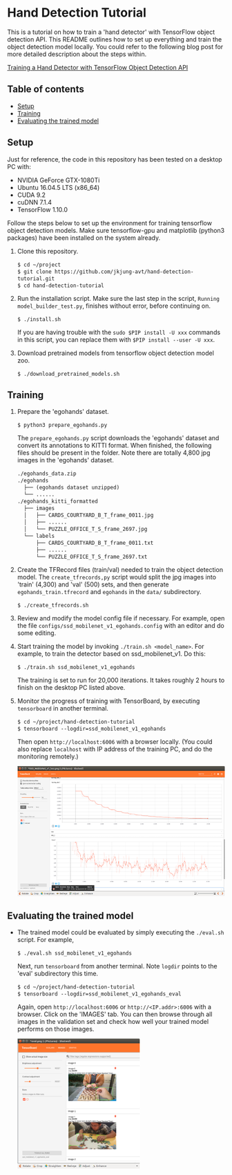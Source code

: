 Hand Detection Tutorial
=======================

This is a tutorial on how to train a 'hand detector' with TensorFlow object detection API.  This README outlines how to set up everything and train the object detection model locally.  You could refer to the following blog post for more detailed description about the steps within.

[Training a Hand Detector with TensorFlow Object Detection API](https://jkjung-avt.github.io/hand-detection-tutorial/)

Table of contents
-----------------

* [Setup](#setup)
* [Training](#training)
* [Evaluating the trained model](#evluating)


<a name="setup"></a>
Setup
-----

Just for reference, the code in this repository has been tested on a desktop PC with:

* NVIDIA GeForce GTX-1080Ti
* Ubuntu 16.04.5 LTS (x86_64)
* CUDA 9.2
* cuDNN 7.1.4
* TensorFlow 1.10.0

Follow the steps below to set up the environment for training tensorflow object detection models.  Make sure tensorflow-gpu and matplotlib (python3 packages) have been installed on the system already.

1. Clone this repository.

   ```shell
   $ cd ~/project
   $ git clone https://github.com/jkjung-avt/hand-detection-tutorial.git
   $ cd hand-detection-tutorial
   ```

2. Run the installation script.  Make sure the last step in the script, `Running model_builder_test.py`, finishes without error, before continuing on.

   ```shell
   $ ./install.sh
   ```
 
   If you are having trouble with the `sudo $PIP install -U xxx` commands in this script, you can replace them with `$PIP install --user -U xxx`.

3. Download pretrained models from tensorflow object detection model zoo.

   ```shell
   $ ./download_pretrained_models.sh
   ```

<a name="training"></a>
Training
--------

1. Prepare the 'egohands' dataset.

   ```shell
   $ python3 prepare_egohands.py
   ```

   The `prepare_egohands.py` script downloads the 'egohands' dataset and convert its annotations to KITTI format.  When finished, the following files should be present in the folder.  Note there are totally 4,800 jpg images in the 'egohands' dataset.

   ```
   ./egohands_data.zip
   ./egohands
     ├── (egohands dataset unzipped)
     └── ......
   ./egohands_kitti_formatted
     ├── images
     │   ├── CARDS_COURTYARD_B_T_frame_0011.jpg
     │   ├── ......
     │   └── PUZZLE_OFFICE_T_S_frame_2697.jpg
     └── labels
         ├── CARDS_COURTYARD_B_T_frame_0011.txt
         ├── ......
         └── PUZZLE_OFFICE_T_S_frame_2697.txt
   ```

2. Create the TFRecord files (train/val) needed to train the object detection model.  The `create_tfrecords,py` script would split the jpg images into 'train' (4,300) and 'val' (500) sets, and then generate `egohands_train.tfrecord` and `egohands` in the `data/` subdirectory.

   ```shell
   $ ./create_tfrecords.sh
   ```

3. Review and modify the model config file if necessary.  For example, open the file `configs/ssd_mobilenet_v1_egohands.config` with an editor and do some editing.

4. Start training the model by invoking `./train.sh <model_name>`.  For example, to train the detector based on ssd_mobilenet_v1.  Do this:

   ```shell
   $ ./train.sh ssd_mobilenet_v1_egohands
   ```

   The training is set to run for 20,000 iterations.  It takes roughly 2 hours to finish on the desktop PC listed above.

5. Monitor the progress of training with TensorBoard, by executing `tensorboard` in another terminal.

   ```shell
   $ cd ~/project/hand-detection-tutorial
   $ tensorboard --logdir=ssd_mobilenet_v1_egohands
   ```

   Then open `http://localhost:6006` with a browser locally.  (You could also replace `localhost` with IP address of the training PC, and do the monitoring remotely.)

   <p>
   <img src="doc/loss_curve_1.png" alt="TensorBoard showing learning rate and loss curve of ssd_mobilenet_v1_egohands" height="300px"/>
   </p> 


<a name="evaluating"></a>
Evaluating the trained model
----------------------------

* The trained model could be evaluated by simply executing the `./eval.sh` script.  For example,

  ```shell
  $ ./eval.sh ssd_mobilenet_v1_egohands
  ```

  Next, run `tensorboard` from another terminal.  Note `logdir` points to the 'eval' subdirectory this time.

  ```shell
  $ cd ~/project/hand-detection-tutorial
  $ tensorboard --logdir=ssd_mobilenet_v1_egohands_eval
  ```

  Again, open `http://localhost:6006` or `http://<IP.addr>:6006` with a browser.  Click on the 'IMAGES' tab.  You can then browse through all images in the validation set and check how well your trained model performs on those images.

  <p>
  <img src="doc/eval.png" alt="TensorBoard showing evaluation result of ssd_mobilenet_v1_egohands" height="300px"/>
  </p> 
